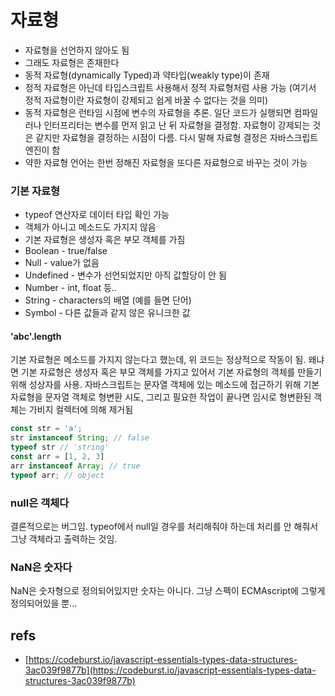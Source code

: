 # 자료형

* 자료형을 선언하지 않아도 됨
* 그래도 자료형은 존재한다
* 동적 자료형\(dynamically Typed\)과 약타입\(weakly type\)이 존재
* 정적 자료형은 아닌데 타입스크립트 사용해서 정적 자료형처럼 사용 가능 \(여기서 정적 자료형이란 자료형이 강제되고 쉽게 바꿀 수 없다는 것을 의미\)
* 동적 자료형은 런타임 시점에 변수의 자료형을 추론. 일단 코드가 실행되면 컴파일러나 인터프리터는 변수를 먼저 읽고 난 뒤 자료형을 결정함. 자료형이 강제되는 것은 같지만 자료형을 결정하는 시점이 다름. 다시 말해 자료형 결정은 자바스크립트 엔진이 함
* 약한 자료형 언어는 한번 정해진 자료형을 또다른 자료형으로 바꾸는 것이 가능

### 기본 자료형

* typeof 연산자로 데이터 타입 확인 가능
* 객체가 아니고 메소드도 가지지 않음
* 기본 자료형은 생성자 혹은 부모 객체를 가짐
* Boolean - true/false
* Null - value가 없음
* Undefined - 변수가 선언되었지만 아직 값할당이 안 됨
* Number - int, float 등..
* String - characters의 배열 \(예를 들면 단어\)
* Symbol - 다른 값들과 같지 않은 유니크한 값

#### 'abc'.length

기본 자료형은 메소드를 가지지 않는다고 했는데, 위 코드는 정상적으로 작동이 됨. 왜냐면 기본 자료형은 생성자 혹은 부모 객체를 가지고 있어서 기본 자료형의 객체를 만들기 위해 성상자를 사용. 자바스크립트는 문자열 객체에 있는 메소드에 접근하기 위해 기본 자료형을 문자열 객체로 형변환 시도, 그리고 필요한 작업이 끝나면 임시로 형변환된 객체는 가비지 컬렉터에 의해 제거됨

```javascript
const str = 'a';
str instanceof String; // false
typeof str // 'string'
const arr = [1, 2, 3]
arr instanceof Array; // true
typeof arr; // object
```

### null은 객체다

결론적으로는 버그임. typeof에서 null일 경우를 처리해줘야 하는데 처리를 안 해줘서 그냥 객체라고 출력하는 것임.

### NaN은 숫자다

NaN은 숫자형으로 정의되어있지만 숫자는 아니다. 그냥 스펙이 ECMAscript에 그렇게 정의되어있을 뿐...

## refs

* [https://codeburst.io/javascript-essentials-types-data-structures-3ac039f9877b](https://codeburst.io/javascript-essentials-types-data-structures-3ac039f9877b)

